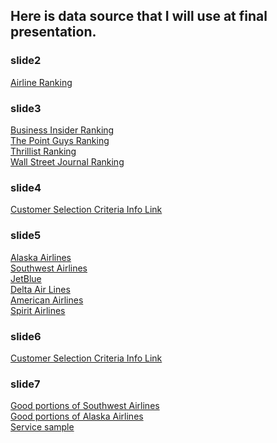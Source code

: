 ## Here is data source that I will use at final presentation.

### slide2
[Airline Ranking](https://www.bts.gov/airline-rankings-2018)<br>

### slide3
[Business Insider Ranking](https://www.businessinsider.com/best-worst-airlines-america-jd-power-2019-5)<br>
[The Point Guys Ranking](https://thepointsguy.com/guide/best-and-worst-airlines-2018/)<br>
[Thrillist Ranking](https://www.thrillist.com/news/nation/best-airlines-customer-satisfaction-2018)<br>
[Wall Street Journal Ranking](https://www.wsj.com/articles/the-best-and-worst-u-s-airlines-of-2018-11547648032)<br>

### slide4
[Customer Selection Criteria Info Link](https://www.forbes.com/sites/danielreed/2018/03/07/best-to-worst-new-ranking-of-us-airlines-balances-price-vs-service-performance/#1d21174e55e8)<br>

### slide5
[Alaska Airlines](https://www.alaskaair.com/)<br>
[Southwest Airlines](https://www.southwest.com/)<br>
[JetBlue](https://www.jetblue.com/)<br>
[Delta Air Lines](https://www.delta.com/)<br>
[American Airlines](https://www.aa.com/homePage.do)<br>
[Spirit Airlines](https://www.spirit.com/)<br>

### slide6
[Customer Selection Criteria Info Link](https://www.forbes.com/sites/danielreed/2018/03/07/best-to-worst-new-ranking-of-us-airlines-balances-price-vs-service-performance/#1d21174e55e8)<br>

### slide7
[Good portions of Southwest Airlines](https://www.airfarewatchdog.com/blog/22975194/11-reasons-why-southwest-is-the-best-airline-youre-probably-not-flying/)<br>
[Good portions of Alaska Airlines](https://www.outsideonline.com/2320231/alaska-airlines-best-carrier)<br>
[Service sample](https://www.cntraveler.com/stories/2015-10-27/the-airlines-with-the-most-legroom-a-tall-travelers-guide)<br>

